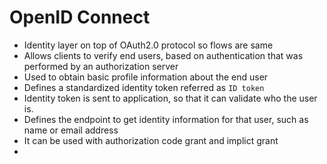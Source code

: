 # OpenID Connect

- Identity layer on top of OAuth2.0 protocol so flows are same
- Allows clients to verify end users, based on authentication that was performed by an authorization server
- Used to obtain basic profile information about the end user
- Defines a standardized identity token referred as `ID token`
- Identity token is sent to application, so that it can validate who the user is.
- Defines the endpoint to get identity information for that user, such as name or email address
- It can be used with authorization code grant and implict grant
- 